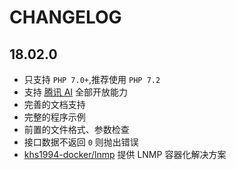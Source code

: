 # CHANGELOG

## 18.02.0

* 只支持 `PHP 7.0+`,推荐使用 `PHP 7.2`
* 支持 [腾讯 AI](https://ai.qq.com/) 全部开放能力 
* 完善的文档支持
* 完整的程序示例
* 前置的文件格式、参数检查
* 接口数据不返回 `0` 则抛出错误
* [khs1994-docker/lnmp](https://github.com/khs1994-docker/lnmp) 提供 LNMP 容器化解决方案
